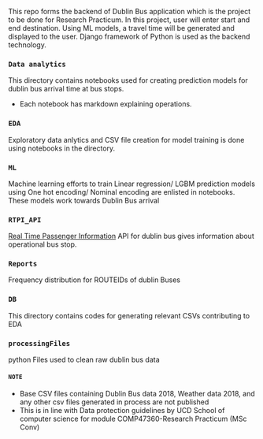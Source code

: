 This repo forms the backend of Dublin Bus application which is the project to be done for Research Practicum. 
In this project, user will enter start and end destination. Using ML models, a travel time will be generated
and displayed to the user. Django framework of Python is used as the backend technology.


### `Data analytics`

This directory contains notebooks used for creating prediction models for dublin bus arrival time at bus stops. 
* Each notebook has markdown explaining operations.

### `EDA`

Exploratory data anlytics and CSV file creation for model training is done using notebooks in the directory. 

### `ML`

Machine learning efforts to train Linear regression/ LGBM prediction models using One hot encoding/ Nominal encoding are enlisted in notebooks. These models work towards Dublin Bus arrival 

### `RTPI_API`

[Real Time Passenger Information](https://data.gov.ie/dataset/real-time-passenger-information-rtpi-for-dublin-bus-bus-eireann-luas-and-irish-rail) API for dublin bus gives information about operational bus stop. 

### `Reports` 

Frequency distribution for ROUTEIDs of dublin Buses

### `DB`

This directory contains codes for generating relevant CSVs contributing to EDA

### `processingFiles`

python Files used to clean raw dublin bus data

#### `NOTE`

* Base CSV files containing Dublin Bus data 2018, Weather data 2018, and any other csv files generated in process are not published 
* This is in line with Data protection guidelines by UCD School of computer science for module COMP47360-Research Practicum (MSc Conv) 
